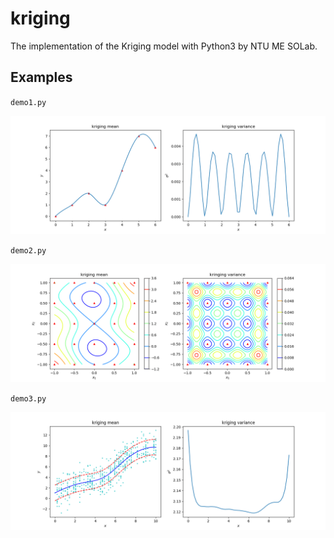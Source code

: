 # kriging

The implementation of the Kriging model with Python3 by NTU ME SOLab.

## Examples

`demo1.py`

![](./pics/1.png)

`demo2.py`

![](./pics/2.png)

`demo3.py`

![](./pics/3.png)

